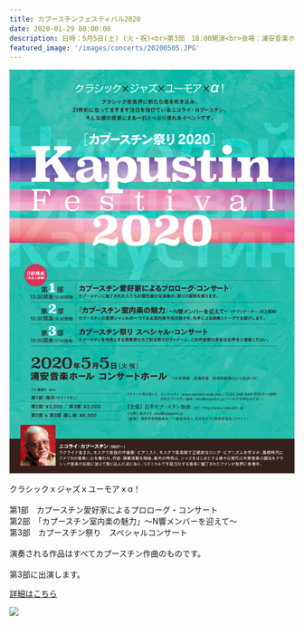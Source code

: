 ```yaml
---
title: カプースチンフェスティバル2020
date: 2020-01-29 00:00:00
description: 日時：5月5日(土) (火・祝)<br>第3部　18:00開演<br>会場：浦安音楽ホール　コンサートホール（新浦安駅より徒歩2分）
featured_image: '/images/concerts/20200505.JPG'
---
```

![](/images/concerts/20200505.JPG)

クラシックｘジャズｘユーモアｘα！<br>
<br>
第1部　カプースチン愛好家によるプロローグ・コンサート<br>
第2部　「カプースチン室内楽の魅力」～N響メンバーを迎えて～<br>
第3部　カプースチン祭り　スペシャルコンサート<br>
<br>
演奏される作品はすべてカプースチン作曲のものです。<br>
<br>
第3部に出演します。

<a href="https://www.confetti-web.com/detail.php?tid=56669&" class="button button--large">詳細はこちら</a>

![](/images/concerts/20200505-02.JPG)
